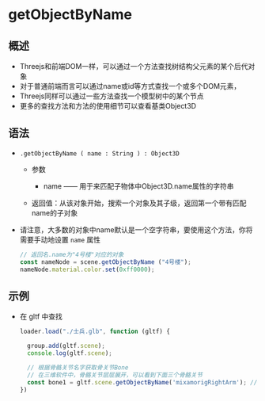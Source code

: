 # getObjectByName

## 概述

+ Threejs和前端DOM一样，可以通过一个方法查找树结构父元素的某个后代对象
+ 对于普通前端而言可以通过name或id等方式查找一个或多个DOM元素，
+ Threejs同样可以通过一些方法查找一个模型树中的某个节点
+ 更多的查找方法和方法的使用细节可以查看基类Object3D

## 语法

+ `.getObjectByName ( name : String ) : Object3D`

  + 参数

    + name —— 用于来匹配子物体中Object3D.name属性的字符串

  + 返回值：从该对象开始，搜索一个对象及其子级，返回第一个带有匹配name的子对象

+ 请注意，大多数的对象中name默认是一个空字符串，要使用这个方法，你将需要手动地设置 `name` 属性

  ```js
  // 返回名.name为"4号楼"对应的对象
  const nameNode = scene.getObjectByName ("4号楼");
  nameNode.material.color.set(0xff0000);
  ```

## 示例

+ 在 gltf 中查找

  ```js
  loader.load("./士兵.glb", function (gltf) {

    group.add(gltf.scene);
    console.log(gltf.scene);

    // 根据骨骼关节名字获取骨关节Bone
    // 在三维软件中，骨骼关节层层展开，可以看到下面三个骨骼关节
    const bone1 = gltf.scene.getObjectByName('mixamorigRightArm'); //关节1
  })
  ```
